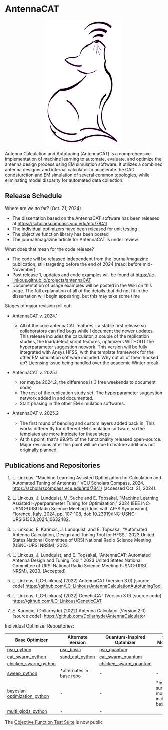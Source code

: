 # AntennaCAT


<p align="center">
 <img src="https://github.com/LC-Linkous/AntennaCalculationAutotuningTool/blob/main/media/antennaCAT-icons/transparent-antennaCAT-logo.png" height="400" >
</p>


Antenna Calculation and Autotuning (AntennaCAT) is a comprehensive implementation of machine learning to automate, evaluate, and optimize the antenna design process using EM simulation software. It utilizes a combined antenna designer and internal calculator to accelerate the CAD condsturction and EM simulation of several common topologies, while eliminating model disparity for automated data collection.


## Release Schedule 

Where are we so far? (Oct. 21, 2024)

* The dissertation based on the AntennaCAT software has been released at https://scholarscompass.vcu.edu/etd/7841/
* The Individual optimizers have been released for unit testing
* The objective function library has been posted
* The journal/magazine article for AntennaCAT is under review



What does that mean for the code release?
* The code will be released independent from the journal/magazine publication, still targeting before the end of 2024 (read: before mid-November).
* Post release 1, updates and code examples will be found at https://lc-linkous.github.io/projects/antennaCAT 
* Documentation of usage examples will be posted in the Wiki on this page. The full explanation of all of the details that did not fit in the dissertation will begin appearing, but this may take some time


Stages of major revision roll out:
* AntennaCAT v. 2024.1
  * All of the core antennaCAT features - a stable first release so collaborators can find bugs while I document the newer updates. This release includes the calculator, a couple of the replication studies, the load/detect script features, optimizers WITHOUT the hyperparameter suggestion network. This version will be fully integrated with Ansys HFSS, with the template framework for the other EM simulation software included. Why not all of them hooked up? Licensing issue being handled over the academic Winter break. 

* AntennaCAT v. 2025.1
  * (or maybe 2024.2, the difference is 3 free weekends to document code)
  * The rest of the replication study set. The hyperparameter suggestion network added in and documented.
  * Start phasing in the other EM simulation softwares.  

* AntennaCAT v. 2025.2
  * The first round of bending and custom layers added back in. This works differently for different EM simulation software, so the templates are more intricate for these steps
  * At this point, that's 99.9% of the functionality released open-source. Major revisions after this point will be due to feature additions not originally planned.
 
  


## Publications and Repositories

1. L. Linkous, “Machine Learning Assisted Optimization for Calculation and Automated Tuning of Antennas,” VCU Scholars Compass, 2024. https://scholarscompass.vcu.edu/etd/7841/ (accessed Oct. 21, 2024).

2. L. Linkous, J. Lundquist, M. Suche and E. Topsakal, "Machine Learning Assisted Hyperparameter Tuning for Optimization," 2024 IEEE INC-USNC-URSI Radio Science Meeting (Joint with AP-S Symposium), Florence, Italy, 2024, pp. 107-108, doi: 10.23919/INC-USNC-URSI61303.2024.10632482.

3. L. Linkous, E. Karincic, J. Lundquist, and E. Topsakal, “Automated Antenna Calculation, Design and Tuning Tool for HFSS,” 2023 United States National Committee of URSI National Radio Science Meeting (USNC-URSI NRSM), 2023.

4. L. Linkous, J. Lundquist, and E. Topsakal, “AntennaCAT: Automated Antenna Design and Tuning Tool,” 2023 United States National Committee of URSI National Radio Science Meeting (USNC-URSI NRSM), 2023. (Accepted)

5. L. Linkous, (LC-Linkous) (2022) AntennaCAT (Version 3.0) [source code] https://github.com/LC-Linkous/AntennaCalculationAutotuningTool 

6. L. Linkous, (LC-Linkous) (2022) GeneticCAT (Version 3.0) [source code] https://github.com/LC-Linkous/GeneticCAT  

7. E. Karincic, (Dollarhyde) (2022) Antenna Calculator (Version 2.0) [source code]. https://github.com/Dollarhyde/AntennaCalculator 


Individual Optimizer Repositories:

| Base Optimizer | Alternate Version | Quantum-Inspired Optimizer | Surrogate Model Version |
| ------------- | ------------- | ------------- |------------- |
| [pso_python](https://github.com/LC-Linkous/pso_python) | [pso_basic](https://github.com/LC-Linkous/pso_python/tree/pso_basic) | [pso_quantum](https://github.com/LC-Linkous/pso_python/tree/pso_quantum)  | |
| [cat_swarm_python](https://github.com/LC-Linkous/cat_swarm_python) | [sand_cat_python](https://github.com/LC-Linkous/cat_swarm_python/tree/sand_cat_python)| [cat_swarm_quantum](https://github.com/LC-Linkous/cat_swarm_python/tree/cat_swarm_quantum) | |
| [chicken_swarm_python](https://github.com/LC-Linkous/chicken_swarm_python) | - | [chicken_swarm_quantum](https://github.com/LC-Linkous/chicken_swarm_python/tree/chicken_swarm_quantum)  | |
| [sweep_python](https://github.com/LC-Linkous/sweep_python)  | *alternates in base repo | -  | - |
| [bayesian optimization_python](https://github.com/LC-Linkous/bayesian_optimization_python)  | -| - | *interchangable surrogate models <br> included in base repo |
| [multi_glods_python](https://github.com/LC-Linkous/multi_glods_python)| - | - | |


The [Objective Function Test Suite](https://github.com/LC-Linkous/objective_function_suite) is now public
